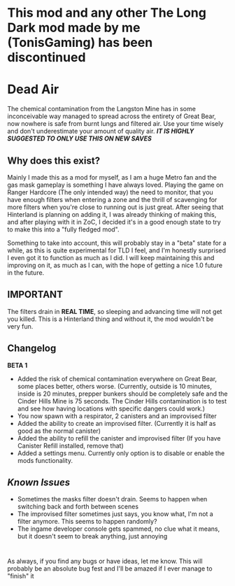 # This mod and any other The Long Dark mod made by me (TonisGaming) has been discontinued

# Dead Air
The chemical contamination from the Langston Mine has in some inconceivable way managed to spread across the entirety of Great Bear, now nowhere is safe from burnt lungs and filtered air. Use your time wisely and don't underestimate your amount of quality air. ***IT IS HIGHLY SUGGESTED TO ONLY USE THIS ON NEW SAVES***

## Why does this exist? 
Mainly I made this as a mod for myself, as I am a huge Metro fan and the gas mask gameplay is something I have always loved. Playing the game on Ranger Hardcore (The only intended way) the need to monitor, that you have enough filters when entering a zone and the thrill of scavenging for more filters when you're close to running out is just great. After seeing that Hinterland is planning on adding it, I was already thinking of making this, and after playing with it in ZoC, I decided it's in a good enough state to try to make this into a "fully fledged mod".


Something to take into account, this will probably stay in a "beta" state for a while, as this is quite experimental for TLD I feel, and I'm honestly surprised I even got it to function as much as I did. I will keep maintaining this and improving on it, as much as I can, with the hope of getting a nice 1.0 future in the future.

## **IMPORTANT** 
The filters drain in **REAL TIME**, so sleeping and advancing time will not get you killed. This is a Hinterland thing and without it, the mod wouldn't be very fun.
## Changelog

**BETA 1**


* Added the risk of chemical contamination everywhere on Great Bear, some places better, others worse. (Currently, outside is 10 minutes, inside is 20 minutes, prepper bunkers should be completely safe and the Cinder Hills Mine is 75 seconds. The Cinder Hills contamination is to test and see how having locations with specific dangers could work.)
* You now spawn with a respirator, 2 canisters and an improvised filter
* Added the ability to create an improvised filter. (Currently it is half as good as the normal canister)
* Added the ability to refill the canister and improvised filter (If you have Canister Refill installed, remove that)
* Added a settings menu. Currently only option is to disable or enable the mods functionality.

## *Known Issues*

* Sometimes the masks filter doesn't drain. Seems to happen when switching back and forth between scenes
* The improvised filter sometimes just says, you know what, I'm not a filter anymore. This seems to happen randomly?
* The ingame developer console gets spammed, no clue what it means, but it doesn't seem to break anything, just annoying

#

As always, if you find any bugs or have ideas, let me know. This will probably be an absolute bug fest and I'll be amazed if I ever manage to "finish" it
